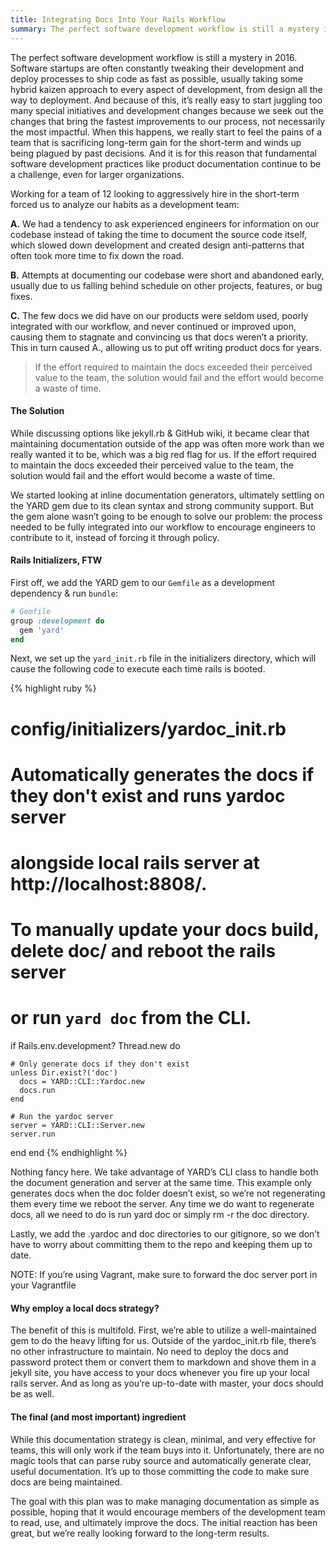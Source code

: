 ```yaml
---
title: Integrating Docs Into Your Rails Workflow
summary: The perfect software development workflow is still a mystery in 2016. Software startups are often constantly tweaking their development and deploy processes to ship code as fast as possible, usually taking some hybrid kaizen approach to every aspect of development, from design all the way to deployment. And because of this, it’s really easy to start juggling too many special initiatives and development changes because we seek out the changes that bring the fastest improvements to our process, not necessarily the most impactful.
---
```



The perfect software development workflow is still a mystery in 2016. Software startups are often constantly tweaking their development and deploy processes to ship code as fast as possible, usually taking some hybrid kaizen approach to every aspect of development, from design all the way to deployment. And because of this, it’s really easy to start juggling too many special initiatives and development changes because we seek out the changes that bring the fastest improvements to our process, not necessarily the most impactful. When this happens, we really start to feel the pains of a team that is sacrificing long-term gain for the short-term and winds up being plagued by past decisions. And it is for this reason that fundamental software development practices like product documentation continue to be a challenge, even for larger organizations.

Working for a team of 12 looking to aggressively hire in the short-term forced us to analyze our habits as a development team:

**A.** We had a tendency to ask experienced engineers for information on our codebase instead of taking the time to document the source code itself, which slowed down development and created design anti-patterns that often took more time to fix down the road.

**B.** Attempts at documenting our codebase were short and abandoned early, usually due to us falling behind schedule on other projects, features, or bug fixes.

**C.** The few docs we did have on our products were seldom used, poorly integrated with our workflow, and never continued or improved upon, causing them to stagnate and convincing us that docs weren’t a priority. This in turn caused A., allowing us to put off writing product docs for years.

>If the effort required to maintain the docs exceeded their perceived value to the team, the solution would fail and the effort would become a waste of time.

#### The Solution
While discussing options like jekyll.rb & GitHub wiki, it became clear that maintaining documentation outside of the app was often more work than we really wanted it to be, which was a big red flag for us. If the effort required to maintain the docs exceeded their perceived value to the team, the solution would fail and the effort would become a waste of time.

We started looking at inline documentation generators, ultimately settling on the YARD gem due to its clean syntax and strong community support. But the gem alone wasn’t going to be enough to solve our problem: the process needed to be fully integrated into our workflow to encourage engineers to contribute to it, instead of forcing it through policy.

#### Rails Initializers, FTW

First off, we add the YARD gem to our `Gemfile` as a development dependency & run `bundle`:

```ruby
# Gemfile
group :development do
  gem 'yard'
end
```

Next, we set up the `yard_init.rb` file in the initializers directory, which will cause the following code to execute each time rails is booted.

{% highlight ruby %}
# config/initializers/yardoc_init.rb
#
# Automatically generates the docs if they don't exist and runs yardoc server
# alongside local rails server at http://localhost:8808/.
#
# To manually update your docs build, delete doc/ and reboot the rails server
# or run `yard doc` from the CLI.
if Rails.env.development?
  Thread.new do

    # Only generate docs if they don't exist
    unless Dir.exist?('doc')
      docs = YARD::CLI::Yardoc.new
      docs.run
    end

    # Run the yardoc server
    server = YARD::CLI::Server.new
    server.run
  end
end
{% endhighlight %}

Nothing fancy here. We take advantage of YARD’s CLI class to handle both the document generation and server at the same time. This example only generates docs when the doc folder doesn’t exist, so we’re not regenerating them every time we reboot the server. Any time we do want to regenerate docs, all we need to do is run yard doc or simply rm -r the doc directory.

Lastly, we add the .yardoc and doc directories to our gitignore, so we don’t have to worry about committing them to the repo and keeping them up to date.

NOTE: If you’re using Vagrant, make sure to forward the doc server port in your Vagrantfile

#### Why employ a local docs strategy?
The benefit of this is multifold. First, we’re able to utilize a well-maintained gem to do the heavy lifting for us. Outside of the yardoc_init.rb file, there’s no other infrastructure to maintain. No need to deploy the docs and password protect them or convert them to markdown and shove them in a jekyll site, you have access to your docs whenever you fire up your local rails server. And as long as you’re up-to-date with master, your docs should be as well.

#### The final (and most important) ingredient
While this documentation strategy is clean, minimal, and very effective for teams, this will only work if the team buys into it. Unfortunately, there are no magic tools that can parse ruby source and automatically generate clear, useful documentation. It’s up to those committing the code to make sure docs are being maintained.

The goal with this plan was to make managing documentation as simple as possible, hoping that it would encourage members of the development team to read, use, and ultimately improve the docs. The initial reaction has been great, but we’re really looking forward to the long-term results.

